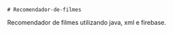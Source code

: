                                                                                                                                                                                                                                                                                                                                                                                                                                                                                                                                                                                                                                                                                                                                                                                                                                  # Recomendador-de-filmes
Recomendador de filmes utilizando java, xml e firebase.
